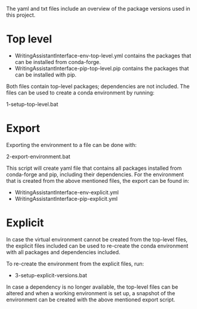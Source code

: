 The yaml and txt files include an overview of the package versions used in this project.

# Top level

* WritingAssistantInterface-env-top-level.yml contains the packages that can be installed from conda-forge.
* WritingAssistantInterface-pip-top-level.pip contains the packages that can be installed with pip.

Both files contain top-level packages; dependencies are not 
included. The files can be used to create a conda environment by running:

1-setup-top-level.bat

# Export

Exporting the environment to a file can be done with:

2-export-environment.bat

This script will create yaml file that contains all packages installed from conda-forge and pip, including their dependencies.
For the environment that is created from the above mentioned files, the export can be found in:

* WritingAssistantInterface-env-explicit.yml
* WritingAssistantInterface-pip-explicit.yml

# Explicit

In case the virtual environment cannot be created from the top-level files, the explicit files included can be used to re-create the conda environment with all packages and dependencies included.

To re-create the environment from the explicit files, run:

* 3-setup-explicit-versions.bat

In case a dependency is no longer available, the top-level files can be altered and when a working environment is set up, a snapshot of the environment can be created with the above mentioned export script.  

